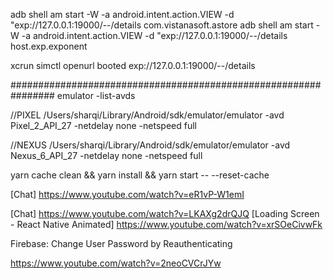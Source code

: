 adb shell am start -W -a android.intent.action.VIEW -d "exp://127.0.0.1:19000/--/details com.vistanasoft.astore
adb shell am start -W -a android.intent.action.VIEW -d "exp://127.0.0.1:19000/--/details host.exp.exponent

xcrun simctl openurl booted exp://127.0.0.1:19000/--/details

################################################################
emulator -list-avds

//PIXEL
/Users/sharqi/Library/Android/sdk/emulator/emulator -avd Pixel_2_API_27 -netdelay none -netspeed full

//NEXUS
/Users/sharqi/Library/Android/sdk/emulator/emulator -avd Nexus_6_API_27 -netdelay none -netspeed full

yarn cache clean &&
yarn install &&
yarn start -- --reset-cache

[Chat] https://www.youtube.com/watch?v=eR1vP-W1emI

[Chat] https://www.youtube.com/watch?v=LKAXg2drQJQ
[Loading Screen - React Native Animated] https://www.youtube.com/watch?v=xrSOeCivwFk

Firebase: Change User Password by Reauthenticating

https://www.youtube.com/watch?v=2neoCVCrJYw

